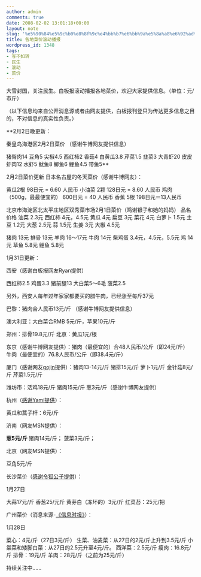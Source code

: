 ```yaml
---
author: admin
comments: true
date: 2008-02-02 13:01:18+00:00
layout: note
slug: '%e5%90%84%e5%9c%b0%e8%8f%9c%e4%bb%b7%e6%bb%9a%e5%8a%a8%e6%92%ad%e6%8a%a5'
title: 各地菜价滚动播报
wordpress_id: 1348
tags:
- 写不如转
- 民生
- 滚动
- 菜价
---
```


大雪封国，关注民生。白板报滚动播报各地菜价，欢迎大家提供信息。（单位：元/市斤）

（以下信息均来自公开消息源或者由网友提供，白板报刊登只为传达更多信息之目的，不对信息的真实性负责。）

**2月2日晚更新：

秦皇岛海港区2月2日菜价 （感谢牛博网友提供信息）

猪臀肉14
豆角5
尖椒4.5
西红柿2
香菇4
白黄瓜3.8
芹菜1.5
韭菜3
大青虾20
皮皮虾肉12
水虾5
鱿鱼8
鲫鱼6
鲤鱼4.5
带鱼5**

2月2日菜价更新
日本名古屋的冬天菜价（感谢牛博网友）：

黄瓜2根 98日元 = 6.60 人民币
小油菜 2颗 128日元 = 8.60 人民币
鸡肉（500g，最最便宜的） 600日元 = 40 人民币
香蕉 5根 198日元＝13人民币

北京市海淀区北太平庄地区双秀菜市场2月1日菜价（鸣谢银子和她的妈妈）
品名   价格
油菜    2.3元
西红柿  4元，4.5元
黄瓜    4元
扁豆    3元
菜花    4元
白萝卜  1.5元
土豆    1.2元
大葱    2.5元
蒜      1.5元
生姜    3元
大椒    4.5元

猪肉    13元
排骨    13元
羊肉    16～17元
牛肉    14元
柴鸡蛋  3.4元，4.5元，5.5元
鸡      14元
草鱼    5.8元
鲤鱼    5.8元

1月31日更新：

西安（感谢白板报网友Ryan提供）

西红柿2.5
鸡蛋3.3
猪前腿13
大白菜5～6毛
菠菜2.5

另外，西安人每年过年家家都要买的腊牛肉，已经涨至每斤37元

巴黎：猪肉合人民币13元/斤 （感谢牛博网友提供信息）

澳大利亚：大白菜合RMB 5元/斤，苹果10元/斤

郑州：排骨19.8元/斤
北京：黄瓜1元/根

东京（感谢牛博网友提供）：猪肉（最便宜的）合48人民币/公斤（即24元/斤） 牛肉（最便宜的）76.8人民币/公斤（即38.4元/斤）

厦门（感谢网友[gojin](http://www.bullogger.com/blogs/gojin/)提供）：猪肉13-14元/斤 猪排15元/斤  萝卜1元/斤 金针菇8元/斤 芹菜1.5元/斤


潍坊市：活鸡18元/斤 猪肉15元/斤 葱3元/斤（感谢牛博网友提供）

杭州（[感谢Yami提供](http://yami.blogbus.com/logs/14604711.html)）：

黄瓜和蒿子杆：6元/斤

济南（网友MSN提供）：

**葱5元/斤**
猪肉14元/斤；
菠菜3元/斤；

北京（网友MSN提供）：

豆角5元/斤

长沙菜价（[感谢令狐公子提供](http://paowang.com/cgi-bin/forum/viewpost.cgi?which=paowang&id=714175)）：

1月27日

大蒜17元/斤
香葱25/元斤
黄芽白（冻坏的）3元/斤 
红菜苔：25元/把

广州菜价（消息来源-[《信息时报》](http://news.sina.com.cn/c/2008-01-29/061514849891.shtml)）：

1月28日

菜心：4元/斤（27日3元/斤）
生菜、油麦菜：从27日的2元/斤上升到3.5元/斤
小棠菜和矮脚白菜：从27日的2.5元升至4元/斤。
西洋菜：2.5元/斤
瘦肉：16.8元/斤
排骨：19元/斤
羊肉：28元/斤（之前为25元/斤）

持续关注中……



